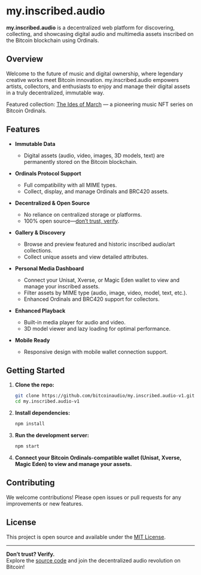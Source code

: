 # my.inscribed.audio

**my.inscribed.audio** is a decentralized web platform for discovering, collecting, and showcasing digital audio and multimedia assets inscribed on the Bitcoin blockchain using Ordinals.

## Overview

Welcome to the future of music and digital ownership, where legendary creative works meet Bitcoin innovation. my.inscribed.audio empowers artists, collectors, and enthusiasts to enjoy and manage their digital assets in a truly decentralized, immutable way.

Featured collection: [The Ides of March](https://gamma.io/ordinals/collections/ides-of-march) — a pioneering music NFT series on Bitcoin Ordinals.

## Features

- **Immutable Data**
  - Digital assets (audio, video, images, 3D models, text) are permanently stored on the Bitcoin blockchain.
  
- **Ordinals Protocol Support**
  - Full compatibility with all MIME types.
  - Collect, display, and manage Ordinals and BRC420 assets.

- **Decentralized & Open Source**
  - No reliance on centralized storage or platforms.
  - 100% open source—[don’t trust, verify](https://github.com/bitcoinaudio/my.inscribed.audio-v1).

- **Gallery & Discovery**
  - Browse and preview featured and historic inscribed audio/art collections.
  - Collect unique assets and view detailed attributes.

- **Personal Media Dashboard**
  - Connect your Unisat, Xverse, or Magic Eden wallet to view and manage your inscribed assets.
  - Filter assets by MIME type (audio, image, video, model, text, etc.).
  - Enhanced Ordinals and BRC420 support for collectors.

- **Enhanced Playback**
  - Built-in media player for audio and video.
  - 3D model viewer and lazy loading for optimal performance.

- **Mobile Ready**
  - Responsive design with mobile wallet connection support.

## Getting Started

1. **Clone the repo:**
   ```bash
   git clone https://github.com/bitcoinaudio/my.inscribed.audio-v1.git
   cd my.inscribed.audio-v1
   ```

2. **Install dependencies:**
   ```bash
   npm install
   ```

3. **Run the development server:**
   ```bash
   npm start
   ```

4. **Connect your Bitcoin Ordinals-compatible wallet (Unisat, Xverse, Magic Eden) to view and manage your assets.**

## Contributing

We welcome contributions! Please open issues or pull requests for any improvements or new features.

## License

This project is open source and available under the [MIT License](LICENSE).

---

**Don’t trust? Verify.**  
Explore the [source code](https://github.com/bitcoinaudio/my.inscribed.audio-v1) and join the decentralized audio revolution on Bitcoin!
